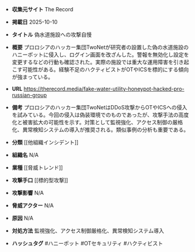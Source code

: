 - **収集元サイト**
The Record

- **掲載日**
2025-10-10

- **タイトル**
偽水道施設への攻撃自慢

- **概要**
プロロシアのハッカー集団TwoNetが研究者の設置した偽の水道施設のハニーポットに侵入し、ログイン画面を改ざんした。警報を無効化し設定を変更するなどの行動も確認された。実際の施設では重大な運用障害を引き起こす可能性がある。経験不足のハクティビストがOTやICSを標的にする傾向が強まっている。

- **URL**
https://therecord.media/fake-water-utility-honeypot-hacked-pro-russian-group

- **備考**
プロロシアのハッカー集団TwoNetはDDoS攻撃からOTやICSへの侵入を試みている。今回の侵入は偽装環境でのものであったが、攻撃手法の高度化と被害拡大の可能性を示す。対策として監視強化、アクセス制御の厳格化、異常検知システムの導入が推奨される。類似事例の分析も重要である。

- **分類**
[[他組織インシデント]]

- **組織名**
N/A

- **業種**
[[脅威トレンド]]

- **攻撃手口**
[[標的型攻撃]]

- **攻撃影響**
N/A

- **脅威アクター**
N/A

- **原因**
N/A

- **対処方法**
監視強化、アクセス制御厳格化、異常検知システム導入

- **ハッシュタグ**
#ハニーポット #OTセキュリティ #ハクティビスト
